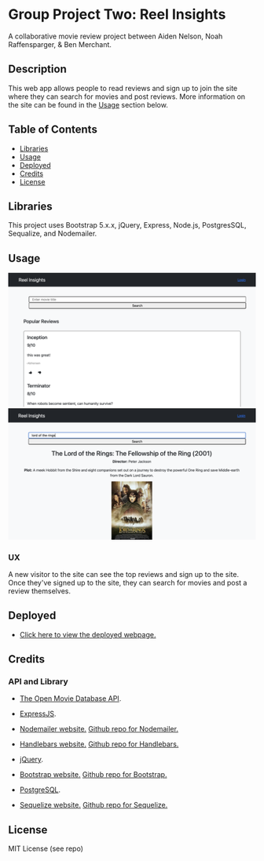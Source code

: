 
# Group Project Two: Reel Insights
A collaborative movie review project between Aiden Nelson, Noah Raffensparger, &amp; Ben Merchant.


## Description
This web app allows people to read reviews and sign up to join the site where they can search for movies and post reviews. More information on the site can be found in the [Usage](#usage) section below.


## Table of Contents

- [Libraries](#libraries)
- [Usage](#usage)
- [Deployed](#deployed)
- [Credits](#credits)
- [License](#license)


## Libraries

This project uses Bootstrap 5.x.x, jQuery, Express, Node.js, PostgresSQL, Sequalize, and Nodemailer. 


## Usage

![image](./public/images/homepage.png)
![image](./public/images/search-page.png)

### UX

A new visitor to the site can see the top reviews and sign up to the site. Once they've signed up to the site, they can search for movies and post a review themselves.


## Deployed

- [Click here to view the deployed webpage.](https://movie-reviews-6t5c.onrender.com/)


## Credits

### API and Library

- [The Open Movie Database API](https://www.omdbapi.com/).

- [ExpressJS](https://expressjs.com/).

- [Nodemailer website.](https://nodemailer.com/) [Github repo for Nodemailer.](https://github.com/nodemailer/nodemailer/)

- [Handlebars website.](https://handlebarsjs.com/) [Github repo for Handlebars.](https://github.com/handlebars-lang/handlebars.js)

- [jQuery](https://jquery.com/).

- [Bootstrap website.](https://getbootstrap.com/) [Github repo for Bootstrap.](https://github.com/twbs)

- [PostgreSQL](https://www.postgresql.org/).

- [Sequelize website.](https://sequelize.org/) [Github repo for Sequelize.](https://github.com/sequelize/sequelize)


## License

MIT License (see repo)